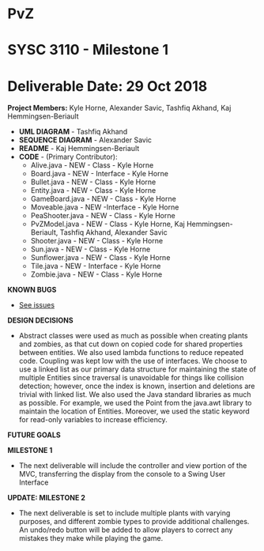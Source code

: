 # PvZ
# SYSC 3110 - Milestone 1
# Deliverable Date: 29 Oct 2018

**Project Members:** Kyle Horne, Alexander Savic, Tashfiq Akhand, Kaj Hemmingsen-Beriault

+ **UML DIAGRAM** - Tashfiq Akhand
+ **SEQUENCE DIAGRAM** - Alexander Savic
+ **README** - Kaj Hemmingsen-Beriault
+ **CODE** - (Primary Contributor):
  + Alive.java - NEW - Class - Kyle Horne
  + Board.java - NEW - Interface - Kyle Horne
  + Bullet.java - NEW - Class - Kyle Horne
  + Entity.java - NEW - Class - Kyle Horne
  + GameBoard.java - NEW - Class - Kyle Horne
  + Moveable.java - NEW -Interface - Kyle Horne
  + PeaShooter.java - NEW - Class - Kyle Horne
  + PvZModel.java - NEW - Class - Kyle Horne, Kaj Hemmingsen-Beriault, Tashfiq Akhand, Alexander Savic
  + Shooter.java - NEW - Class - Kyle Horne
  + Sun.java - NEW - Class - Kyle Horne
  + Sunflower.java - NEW - Class - Kyle Horne
  + Tile.java - NEW - Interface - Kyle Horne
  + Zombie.java - NEW - Class - Kyle Horne

**KNOWN BUGS** 
+ [See issues](https://github.com/aleksandarsavic1231/PvZ/issues) 

**DESIGN DECISIONS**
+ Abstract classes were used as much as possible when creating plants and zombies, as that cut down on copied code for shared properties between entities. We also used lambda functions to reduce repeated code. Coupling was kept low with the use of interfaces. We choose to use a linked list as our primary data structure for maintaining the state of multiple Entities since traversal is unavoidable for things like collision detection; however, once the index is known, insertion and deletions are trivial with linked list. We also used the Java standard libraries as much as possible. For example, we used the Point from the java.awt library to maintain the location of Entities. Moreover, we used the static keyword for read-only variables to increase efficiency.
 
**FUTURE GOALS**

**MILESTONE 1**
+ The next deliverable will include the controller and view portion of the MVC, transferring the display from the console to a Swing User Interface

**UPDATE: MILESTONE 2**
+ The next deliverable is set to include multiple plants with varying purposes, and different zombie types to provide additional challenges. An undo/redo button will be added to allow players to correct any mistakes they make while playing the game.
